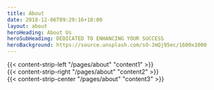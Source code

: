 ```yaml
---
title: About
date: 2018-12-06T09:29:16+10:00
layout: about
heroHeading: About Us
heroSubHeading: DEDICATED TO ENHANCING YOUR SUCCESS
heroBackground: https://source.unsplash.com/sO-JmQj95ec/1600x1000
---
```


<div>
{{< content-strip-left "/pages/about" "content1" >}}
</div>
<div>
{{< content-strip-right "/pages/about" "content2" >}}
</div>
<div>
{{< content-strip-center "/pages/about" "content3" >}}
</div>

